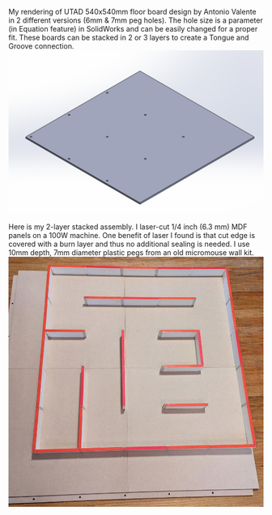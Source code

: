 My rendering of UTAD 540x540mm floor board design by Antonio Valente in 2 different versions (6mm & 7mm peg holes). 
The hole size is a parameter (in Equation feature) in SolidWorks and can be easily changed for a proper fit.
These boards can be stacked in 2 or 3 layers to create a Tongue and Groove connection.
![alt text](https://github.com/csunwc/UKMARSBOT/blob/main/maze-floor/view.png)

Here is my 2-layer stacked assembly.  I laser-cut 1/4 inch (6.3 mm) MDF panels on a 100W machine.
One benefit of laser I found is that cut edge is covered with a burn layer and thus no additional sealing is needed.
I use 10mm depth, 7mm diameter plastic pegs from an old micromouse wall kit.
![alt text](https://github.com/csunwc/UKMARSBOT/blob/main/maze-floor/assembly2.jpg)
